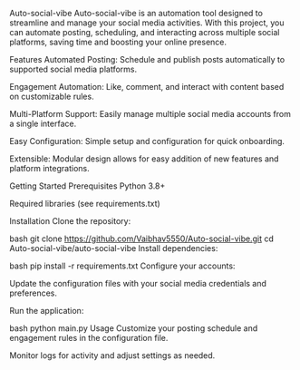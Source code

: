 Auto-social-vibe
Auto-social-vibe is an automation tool designed to streamline and manage your social media activities. With this project, you can automate posting, scheduling, and interacting across multiple social platforms, saving time and boosting your online presence.

Features
Automated Posting: Schedule and publish posts automatically to supported social media platforms.

Engagement Automation: Like, comment, and interact with content based on customizable rules.

Multi-Platform Support: Easily manage multiple social media accounts from a single interface.

Easy Configuration: Simple setup and configuration for quick onboarding.

Extensible: Modular design allows for easy addition of new features and platform integrations.

Getting Started
Prerequisites
Python 3.8+

Required libraries (see requirements.txt)

Installation
Clone the repository:

bash
git clone https://github.com/Vaibhav5550/Auto-social-vibe.git
cd Auto-social-vibe/auto-social-vibe
Install dependencies:

bash
pip install -r requirements.txt
Configure your accounts:

Update the configuration files with your social media credentials and preferences.

Run the application:

bash
python main.py
Usage
Customize your posting schedule and engagement rules in the configuration file.

Monitor logs for activity and adjust settings as needed.
